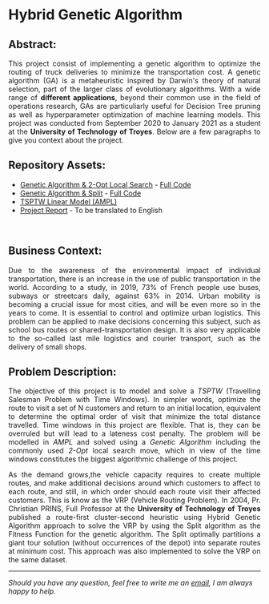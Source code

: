 # Hybrid Genetic Algorithm

## Abstract:
<p align="justify">This project consist of implementing a genetic algorithm to optimize the routing of truck deliveries to minimize the transportation cost. A genetic algorithm (GA) is a metaheuristic inspired by Darwin's theory of natural selection, part of the larger class of evolutionary algorithms. With a wide range of <b>different applications</b>, beyond their common use in the field of operations research, GAs are particuliarly useful for Decision Tree pruning as well as hyperparameter optimization of machine learning models. This project was conducted from September 2020 to January 2021 as a student at the <b>University of Technology of Troyes</b>. Below are a few paragraphs to give you context about the project.</p>

## Repository Assets:

- [Genetic Algorithm & 2-Opt Local Search](genetic-algorithm_models/tsptw) - [Full Code](genetic-algorithm_models/tsptw/ga-two-opt-tsptw.bas)
- [Genetic Algorithm & Split](genetic-algorithm_models/vrp) - [Full Code](genetic-algorithm_models/vrp/ga-split-vrp.bas)
- [TSPTW Linear Model (AMPL)](linear_model_ampl/tsptw/)
- [Project Report](genetic-algorithm_report.pdf) - To be translated to English
<br/>

## Business Context:

<p align="justify">Due to the awareness of the environmental impact of individual transportation, there is an increase in the use of public transportation in the world. According to a study, in 2019, 73% of French people use buses, subways or streetcars daily, against 63% in 2014. Urban mobility is becoming a crucial issue for most cities, and will be even more so in the years to come. It is essential to control and optimize urban logistics. This problem can be applied to make decisions concerning this subject, such as school bus routes or shared-transportation design. It is also very applicable to the so-called last mile logistics and courier transport, such as the delivery of small shops.</p>


## Problem Description:

<p align="justify"> The objective of this project is to model and solve a <i>TSPTW</i> (Travelling Salesman Problem with Time Windows). In simpler words, optimize the route to visit a set of N customers and return to an initial location, equivalent to determine the optimal order of visit that minimize the total distance travelled. Time windows in this project are flexible. That is, they can be overruled but will lead to a lateness cost penalty. The problem will be modelled in <i>AMPL</i> and solved using a <i>Genetic Algorithm</i> including the commonly used <i>2-Opt</i> local search move, which in view of the time windows constitutes the biggest algorithmic challenge of this project.</p>

<p align="justify"> As the demand grows,the vehicle capacity requires to create multiple routes, and make additional decisions around which customers to affect to each route, and still, in which order should each route visit their affected customers. This is know as the VRP (Vehicle Routing Problem). In 2004, Pr. Christian PRINS, Full Professor at the <b>University of Technology of Troyes</b> published a route-first cluster-second heuristic using Hybrid Genetic Algorithm approach to solve the VRP by using the Split algorithm as the Fitness Function for the genetic algorithm. The Split optimally partitions a giant tour solution (without occurrences of the depot) into separate routes at minimum cost. This approach was also implemented to solve the VRP on the same dataset.</p>

***

<i>Should you have any question, feel free to write me an [email](mailto:mlepicier.msc2022@ivey.ca), I am always happy to help.</i>